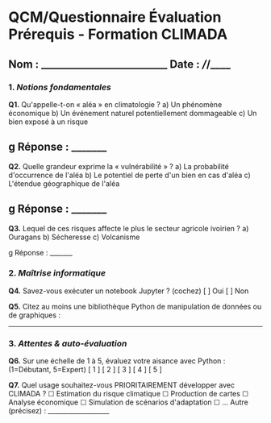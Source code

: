 # QCM/Questionnaire Évaluation Prérequis - Formation CLIMADA

## Nom : _________________________  Date : ___/___/____

### 1. *Notions fondamentales*

**Q1.** Qu'appelle-t-on « aléa » en climatologie ?
a) Un phénomène économique
b) Un événement naturel potentiellement dommageable
c) Un bien exposé à un risque

g Réponse : _______
---
**Q2.** Quelle grandeur exprime la « vulnérabilité » ?
a) La probabilité d'occurrence de l'aléa
b) Le potentiel de perte d'un bien en cas d'aléa
c) L'étendue géographique de l'aléa

g Réponse : _______
---
**Q3.** Lequel de ces risques affecte le plus le secteur agricole ivoirien ?
a) Ouragans
b) Sécheresse
c) Volcanisme

g Réponse : _______

### 2. *Maîtrise informatique*

**Q4.** Savez-vous exécuter un notebook Jupyter ? (cochez)
[  ] Oui     [  ] Non

**Q5.** Citez au moins une bibliothèque Python de manipulation de données ou de graphiques :
____________________________________________________________

### 3. *Attentes & auto-évaluation*

**Q6.** Sur une échelle de 1 à 5, évaluez votre aisance avec Python :
(1=Débutant, 5=Expert)     [ 1 ] [ 2 ] [ 3 ] [ 4 ] [ 5 ]

**Q7.** Quel usage souhaitez-vous PRIORITAIREMENT développer avec CLIMADA ?
☐ Estimation du risque climatique
☐ Production de cartes
☐ Analyse économique
☐ Simulation de scénarios d'adaptation
☐ ... Autre (précisez) : ___________________
